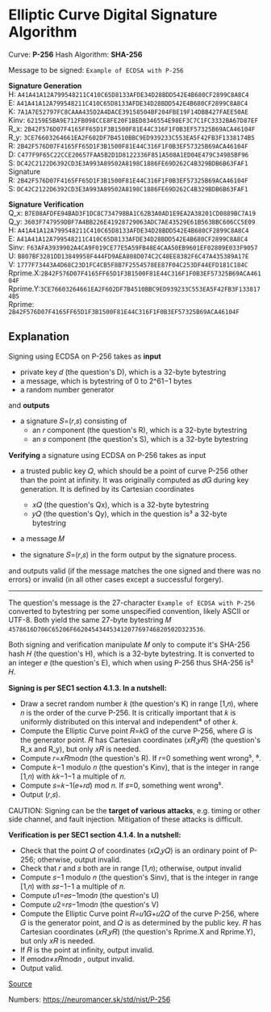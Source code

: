 #  Elliptic Curve Digital Signature Algorithm  

Curve: **P-256** Hash Algorithm: **SHA-256**  

Message to be signed: `Example of ECDSA with P-256`  

**Signature Generation**  
H:       `A41A41A12A799548211C410C65D8133AFDE34D28BDD542E4B680CF2899C8A8C4`  
E:       `A41A41A12A799548211C410C65D8133AFDE34D28BDD542E4B680CF2899C8A8C4`  
K:       `7A1A7E52797FC8CAAA435D2A4DACE39158504BF204FBE19F14DBB427FAEE50AE`  
Kinv:    `62159E5BA9E712FB098CCE8FE20F1BED8346554E98EF3C7C1FC3332BA67D87EF`  
R_x:     `2B42F576D07F4165FF65D1F3B1500F81E44C316F1F0B3EF57325B69ACA46104F`  
R_y:     `3CE76603264661EA2F602DF7B4510BBC9ED939233C553EA5F42FB3F1338174B5`  
R:       `2B42F576D07F4165FF65D1F3B1500F81E44C316F1F0B3EF57325B69ACA46104F`  
D:       `C477F9F65C22CCE20657FAA5B2D1D8122336F851A508A1ED04E479C34985BF96`  
S:       `DC42C2122D6392CD3E3A993A89502A8198C1886FE69D262C4B329BDB6B63FAF1`  
Signature  
R:       `2B42F576D07F4165FF65D1F3B1500F81E44C316F1F0B3EF57325B69ACA46104F`  
S:       `DC42C2122D6392CD3E3A993A89502A8198C1886FE69D262C4B329BDB6B63FAF1`  


**Signature Verification**  
Q_x:     `B7E08AFDFE94BAD3F1DC8C734798BA1C62B3A0AD1E9EA2A38201CD0889BC7A19`  
Q_y:     `3603F747959DBF7A4BB226E41928729063ADC7AE43529E61B563BBC606CC5E09`  
H:       `A41A41A12A799548211C410C65D8133AFDE34D28BDD542E4B680CF2899C8A8C4`  
E:       `A41A41A12A799548211C410C65D8133AFDE34D28BDD542E4B680CF2899C8A8C4`  
Sinv:    `F63AFA3939902A4CA9F019CE77E5A59FB48E4CAA50EB9601EF02809E033F9057`  
U:       `B807BF3281DD13849958F444FD9AEA808D074C2C48EE8382F6C47A435389A17E`  
V:       `1777F73443A4D68C23D1FC4CB5F8B7F2554578EE87F04C253DF44EFD181C184C`  
Rprime.X:`2B42F576D07F4165FF65D1F3B1500F81E44C316F1F0B3EF57325B69ACA46104F`  
Rprime.Y:`3CE76603264661EA2F602DF7B4510BBC9ED939233C553EA5F42FB3F1338174B5`  
Rprime:  `2B42F576D07F4165FF65D1F3B1500F81E44C316F1F0B3EF57325B69ACA46104F`  


## Explanation
Signing using ECDSA on P-256 takes as **input**

- private key 𝑑 (the question's D), which is a 32-byte bytestring
- a message, which is bytestring  of 0 to 2^61−1 bytes
- a random number generator

and **outputs**

- a signature 𝑆=(𝑟,𝑠) consisting of 
    - an 𝑟 component (the question's R), which is a 32-byte bytestring
    - an 𝑠 component (the question's S), which is a 32-byte bytestring

**Verifying** a signature using ECDSA on P-256 takes as input
- a trusted public key 𝑄, which should be a point of curve P-256 other than the point at infinity. It was originally computed as 𝑑𝐺 during key generation. It is defined by its Cartesian coordinates
    - 𝑥𝑄 (the question's Qx), which is a 32-byte bytestring
    - 𝑦𝑄 (the question's Qy), which in the question is³ a 32-byte bytestring

- a message 𝑀
- the signature 𝑆=(𝑟,𝑠) in the form output by the signature process.

and outputs valid (if the message matches the one signed and there was no errors) or invalid (in all other cases except a successful forgery).

----

The question's message is the 27-character `Example of ECDSA with P-256` converted to bytestring per some unspecified convention, likely ASCII or UTF-8. Both yield the same 27-byte bytestring 𝑀 `4578616D706C65206F66204543445341207769746820502D323536`.  


Both signing and verification manipulate 𝑀 only to compute it's SHA-256 hash 𝐻 (the question's H), which is a 32-byte bytestring. It is converted to an integer 𝑒 (the question's E), which when using P-256 thus SHA-256 is² 𝐻.


**Signing is per SEC1 section 4.1.3. In a nutshell:**  

- Draw a secret random number 𝑘 (the question's K) in range [1,𝑛), where 𝑛 is the order of the curve P-256. It is critically important that 𝑘 is uniformly distributed on this interval and independent⁴ of other 𝑘.
- Compute the Elliptic Curve point 𝑅=𝑘𝐺 of the curve P-256, where 𝐺 is the generator point. 𝑅 has Cartesian coordinates (𝑥𝑅,𝑦𝑅) (the question's R_x and R_y), but only 𝑥𝑅 is needed.
- Compute 𝑟=𝑥𝑅mod𝑛 (the question's R). If 𝑟=0 something went wrong⁵, ⁶.
- Compute 𝑘−1 modulo 𝑛 (the question's Kinv), that is the integer in range [1,𝑛) with 𝑘𝑘−1−1 a multiple of 𝑛.
- Compute 𝑠=𝑘−1(𝑒+𝑟𝑑) mod 𝑛. If 𝑠=0, something went wrong⁵.
- Output (𝑟,𝑠).

CAUTION: Signing can be the **target of various attacks**, e.g. timing or other side channel, and fault injection. Mitigation of these attacks is difficult.

**Verification is per SEC1 section 4.1.4. In a nutshell:**

- Check that the point 𝑄 of coordinates (𝑥𝑄,𝑦𝑄) is an ordinary point of P-256; otherwise, output invalid.
- Check that 𝑟 and 𝑠 both are in range [1,𝑛); otherwise, output invalid
- Compute 𝑠−1 modulo 𝑛 (the question's Sinv), that is the integer in range [1,𝑛) with 𝑠𝑠−1−1 a multiple of 𝑛.
- Compute 𝑢1=𝑒𝑠−1mod𝑛 (the question's U)
- Compute 𝑢2=𝑟𝑠−1mod𝑛 (the question's V)
- Compute the Elliptic Curve point 𝑅=𝑢1𝐺+𝑢2𝑄 of the curve P-256, where 𝐺 is the generator point, and 𝑄 is as determined by the public key. 𝑅 has Cartesian coordinates (𝑥𝑅,𝑦𝑅) (the question's Rprime.X and Rprime.Y), but only 𝑥𝑅
is needed.
- If 𝑅 is the point at infinity, output invalid.
- If 𝑒mod𝑛≠𝑥𝑅mod𝑛 , output invalid.
- Output valid.

[Source](https://crypto.stackexchange.com/questions/80137/understanding-example-of-ecdsa-p256#80139)

Numbers: https://neuromancer.sk/std/nist/P-256